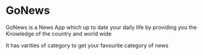 # GoNews
GoNews is a News App which up to date your daily life by providing you the Knowledge of the country and world wide

It has varities of category to get your favourite category of news
